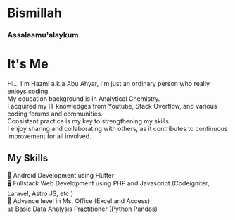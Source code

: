 # Bismillah
### Assalaamu'alaykum 

# **It's Me**
Hi... I'm Hazmi a.k.a Abu Ahyar, I'm just an ordinary person who really enjoys coding.<br>
My education background is in Analytical Chemistry.<br>
I acquired my IT knowledges from Youtube, Stack Overflow, and various coding forums and communities.<br>
Consistent practice is my key to strengthening my skills.<br>
I enjoy sharing and collaborating with others, as it contributes to continuous improvement for all involved.<br>

## **My Skills**
:mobile_phone_off: Android Development using Flutter <br>
:desktop_computer: Fullstack Web Development using PHP and Javascript (Codeigniter, Laravel, Astro JS, etc.)<br>
:office: Advance level in Ms. Office (Excel and Access)<br>
:bar_chart: Basic Data Analysis Practitioner (Python Pandas)<br>
